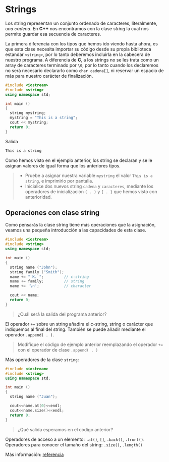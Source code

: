 # Strings

Los string representan un conjunto ordenado de caracteres, literalmente, _una cadena_. En **C++** nos encontramos con la clase _string_ la cual nos permite guardar esa secuencia de caracteres.

La primera diferencia con los tipos que hemos ido viendo hasta ahora, es que esta clase necesita importar su código desde su propia biblioteca estandar `<string>`, por lo tanto deberemos incluirla en la cabecera de nuestro programa. A diferencia de **C**, a los strings no se les trata como un array de caracteres terminado por `\0`, por lo tanto cuando los declaremos no será necesario declararlo como `char cadena[]`, ni reservar un espacio de más para nuestro carácter de finalización.

```cpp
#include <iostream>
#include <string>
using namespace std;

int main ()
{
  string mystring;
  mystring = "This is a string";
  cout << mystring;
  return 0;
}
```

Salida

```bash
This is a string
```

Como hemos visto en el ejemplo anterior, los string se declaran y se le asignan valores de igual forma que los anteriores tipos.

> * Pruebe a asignar nuestra variable `mystring` el valor `This is a string`, e imprimirlo por pantalla.
> * Inicialice dos nuevos string `cadena` y `caracteres`, mediante los operadores de inicialización `( . )` y `{ . }` que hemos visto con anterioridad.

## Operaciones con clase string

Como pensarás la clase string tiene más operaciones que la asignación, veamos una pequeña introducción a las capacidades de esta clase.

```cpp
#include <iostream>
#include <string>
using namespace std;

int main ()
{
  string name ("John");
  string family ("Smith");
  name += " K. ";         // c-string
  name += family;         // string
  name += '\n';           // character

  cout << name;
  return 0;
}
```

> ¿Cuál será la salida del programa anterior?

El operador `+=` sobre un string añadira el c-string, string o carácter que indiquemos al final del string. También se puede añadir mediante el operador `.append( . )`.

> Modifique el código de ejemplo anterior reemplazando el operador `+=` con el operador de clase `.append( . )`

Más operadores de la clase `string`:

```cpp
#include <iostream>
#include <string>
using namespace std;

int main ()
{
  string name ("Juan");

  cout<<name.at(0)<<endl;
  cout<<name.size()<<endl;
  return 0;
}
```

> ¿Qué salida esperamos en el código anterior?

Operadores de acceso a un elemento: `.at()`, `[]`, `.back()`, `.front()`.  
Operadores para conocer el tamaño del string: `.size()`, `.length()`

Más información: [referencia](http://www.cplusplus.com/reference/string/string/)

